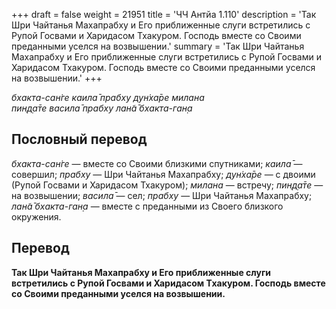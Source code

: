 +++
draft = false
weight = 21951
title = 'ЧЧ Антйа 1.110'
description = 'Так Шри Чайтанья Махапрабху и Его приближенные слуги встретились с Рупой Госвами и Харидасом Тхакуром. Господь вместе со Своими преданными уселся на возвышении.'
summary = 'Так Шри Чайтанья Махапрабху и Его приближенные слуги встретились с Рупой Госвами и Харидасом Тхакуром. Господь вместе со Своими преданными уселся на возвышении.'
+++

_бхакта-сан̇ге каила̄ прабху дун̇ха̄ре милана  
пин̣д̣а̄те васила̄ прабху лан̃а̄ бхакта-ган̣а_

## Пословный перевод

_бхакта_\-_сан̇ге_ — вместе со Своими близкими спутниками; _каила̄_ — совершил; _прабху_ — Шри Чайтанья Махапрабху; _дун̇ха̄ре_ — с двоими (Рупой Госвами и Харидасом Тхакуром); _милана_ — встречу; _пин̣д̣а̄те_ — на возвышении; _васила̄_ — сел; _прабху_ — Шри Чайтанья Махапрабху; _лан̃а̄_ _бхакта_\-_ган̣а_ — вместе с преданными из Своего близкого окружения.

## Перевод

**Так Шри Чайтанья Махапрабху и Его приближенные слуги встретились с Рупой Госвами и Харидасом Тхакуром. Господь вместе со Своими преданными уселся на возвышении.**

